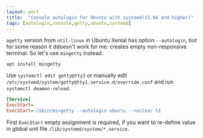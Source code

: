 ```yaml
---
layout: post
title:  "Console autologin for Ubuntu with systemd(15.04 and higher)"
tags: [autologin,console,getty,ubuntu,systemd]
---
```

`agetty` version from `util-linux` in Ubuntu Xenial has option `--autologin`, but for some reason it ddoesn't work for me: creates empty non-responsive terminal. So let's use `mingetty` instead.

`apt install mingetty`

Use `systemctl edit getty@tty1` or manually edit `/etc/systemd/system/getty@tty1.service.d/override.conf` and run `systemctl deamon-reload`.

```ini
[Service]
ExecStart=
ExecStart=-/sbin/mingetty --autologin ubuntu --noclear %I
```

First `ExecStart` empty assignment is required, if you want to re-define value in global unit file `/lib/systemd/system/*.service`.
